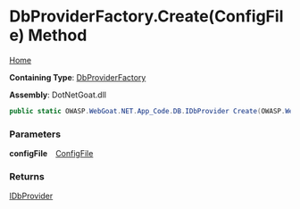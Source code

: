 # DbProviderFactory\.Create\(ConfigFile\) Method

[Home](../../../../../../../README.md)

**Containing Type**: [DbProviderFactory](../README.md)

**Assembly**: DotNetGoat\.dll

```csharp
public static OWASP.WebGoat.NET.App_Code.DB.IDbProvider Create(OWASP.WebGoat.NET.App_Code.ConfigFile configFile)
```

### Parameters

**configFile** &ensp; [ConfigFile](../../../ConfigFile/README.md)

### Returns

[IDbProvider](../../IDbProvider/README.md)

